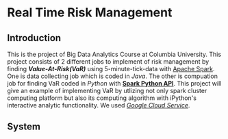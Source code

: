 Real Time Risk Management
================
Introduction
------------
This is the project of Big Data Analytics Course at Columbia University.
This project consists of 2 different jobs to implement of risk management by finding **_Value-At-Risk(VaR)_** using 5-minute-tick-data with [Apache Spark][1]. One is data collecting job which is coded in _Java_. The other is compuation job for finding VaR coded in _Python_ with [**Spark Python API**][2]. This project will give an example of implementing VaR by utlizing not only spark cluster computing platform but also its computing algorithm with iPython's interactive analytic functionality. We used [*Google Cloud Service*][3].

System
------





[1]: http://spark.apache.org
[2]: http://spark.apache.org/docs/1.0.2/api/python/index.html
[3]: https://cloud.google.com

